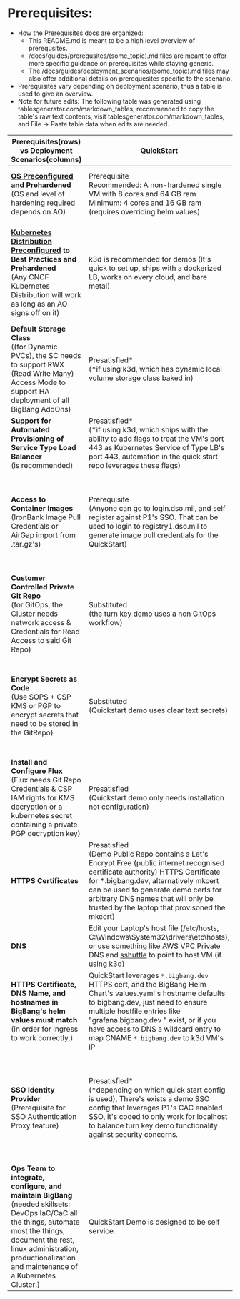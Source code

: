 # Prerequisites:
* How the Prerequisites docs are organized:
  * This README.md is meant to be a high level overview of prerequsites.
  * /docs/guides/prerequsites/(some_topic).md files are meant to offer more specific guidance on prerequisites while staying generic. 
  * The /docs/guides/deployment_scenarios/(some_topic).md files may also offer additional details on prerequesites specific to the scenario. 
* Prerequisites vary depending on deployment scenario, thus a table is used to give an overview.
* Note for future edits: The following table was generated using tablesgenerator.com/markdown_tables, recommended to copy the table's raw text contents, visit tablesgenerator.com/markdown_tables, and File -> Paste table data when edits are needed.

| Prerequisites(rows) vs Deployment Scenarios(columns)                                                                                                                                                                                              | QuickStart                                                                                                                                                                                                                                                                                                   | Internet Connected                                                                                                                                                                                                         | Internet Disconnected                                                                                                                                                                               |
|---------------------------------------------------------------------------------------------------------------------------------------------------------------------------------------------------------------------------------------------------|--------------------------------------------------------------------------------------------------------------------------------------------------------------------------------------------------------------------------------------------------------------------------------------------------------------|----------------------------------------------------------------------------------------------------------------------------------------------------------------------------------------------------------------------------|-----------------------------------------------------------------------------------------------------------------------------------------------------------------------------------------------------|
| **[OS Preconfigured](os_preconfiguration.md) and Prehardened** <br>(OS and level of hardening required depends on AO)                                                                                                                             | Prerequisite <br>Recommended: A non-hardened single VM with 8 cores and 64 GB ram <br>Minimum: 4 cores and 16 GB ram (requires overriding helm values)                                                                                                                                                       | Prerequisite <br>(CSPs usually have marketplaces with pre-hardened VM images)                                                                                                                                              | Prerequisite <br>(configured to AO's risk tolerance / mission needs)                                                                                                                                |
| **[Kubernetes Distribution Preconfigured](kubernetes_preconfiguration.md) to Best Practices and Prehardened** <br>(Any CNCF Kubernetes Distribution will work as long as an AO signs off on it)                                                   | k3d is recommended for demos (It's quick to set up, ships with a dockerized LB, works on every cloud, and bare metal)                                                                                                                                                                                        | Prerequisite <br>(https://repo1.dso.mil/platform-one/distros)                                                                                                                                                              | Prerequisite <br>(users are responsible for airgap image import of container images needed by chosen Kubernetes Distribution)                                                                       |
| **Default Storage Class** <br>((for Dynamic PVCs), the SC needs to support RWX (Read Write Many) Access Mode to support HA deployment of all BigBang AddOns)                                                                                      | Presatisfied* <br>(*if using k3d, which has dynamic local volume storage class baked in)                                                                                                                                                                                                                     | Prerequisite <br>It's recommended that users start with a CSP specific or Kubernetes Distro provided storage class                                                                                                         | Prerequisite <br>[(These docs compare Cloud Agnostic Storage Solutions)](../../k8s-storage/README.md#kubernetes-storage-options)                                            |
| **Support for Automated Provisioning of Service Type Load Balancer** <br>(is recommended)                                                                                                                                                         | Presatisfied* <br>(*if using k3d, which ships with the ability to add flags to treat the VM's port 443 as Kubernetes Service of Type LB's port 443, automation in the quick start repo leverages these flags)                                                                                                | Prerequisite <br>Kubernetes Distributions usually have CSPs specific flags you can pass to the kube-apiserver to support auto provisioning of CSP LBs.                                                                     | Prerequisite <br>[(See docs for guidance on bare metal and no IAM scenarios)](kubernetes_preconfiguration.md#service-of-type-load-balancer)                                                         |
| **Access to Container Images** <br>(IronBank Image Pull Credentials or AirGap import from .tar.gz's)                                                                                                                                              | Prerequisite <br>(Anyone can go to login.dso.mil, and self register against P1's SSO. That can be used to login to registry1.dso.mil to generate image pull credentials for the QuickStart)                                                                                                                  | BigBang customers are recommended to use ask their BB Customer Liaison's for an IronBank Image pull robot account, which lasts 6 months.                                                                                   | Prerequisite <br>(Airgap import of container images, [BigBang Releases](https://repo1.dso.mil/platform-one/big-bang/bigbang/-/releases) includes a .tar.gz of IronBank Images)                      |
| **Customer Controlled Private Git Repo** <br>(for GitOps, the Cluster needs network access & Credentials for Read Access to said Git Repo)                                                                                                        | Substituted <br>(the turn key demo uses a non GitOps workflow)                                                                                                                                                                                                           | Prerequisite <br>(or follow Air gap docs)                                                                                                                                                                                  | Prerequisite <br>(Air gap docs assist with provisioning an ssh based git repo)                                                                                                                      |
| **Encrypt Secrets as Code** <br>(Use SOPS + CSP KMS or PGP to encrypt secrets that need to be stored in the GitRepo)                                                                                                                              | Substituted <br>(Quickstart demo uses clear text secrets)                                                                                                                                                                                                                | Prerequisite <br>(CSP KMS and IAM is more secure that gpg key pair)                                                                                                                                                        | Prerequisite <br>(Use CSP KMS if available, PGP works universally, [Flux requires the private PGP key to not have a passphrase](https://toolkit.fluxcd.io/guides/mozilla-sops/#generate-a-gpg-key)) |
| **Install and Configure Flux** <br>(Flux needs Git Repo Credentials & CSP IAM rights for KMS decryption or a kubernetes secret containing a private PGP decryption key)                                                                           | Presatisfied <br>(Quickstart demo only needs installation not configuration)                                                                                                                                                                      | Prerequisite <br>(see BigBang docs, [flux docs](https://toolkit.fluxcd.io/components/source/gitrepositories/#spec-examples) are also a good resource for this)                                                             | Prerequisite <br>(see BigBang docs)                                                                                                                                                                 |
| **HTTPS Certificates**                                                                                                                                                                                                                            | Presatisfied <br>(Demo Public Repo contains a Let's Encrypt Free (public internet recognised certificate authority) HTTPS Certificate for *.bigbang.dev, alternatively mkcert can be used to generate demo certs for arbitrary DNS names that will only be trusted by the laptop that provisoned the mkcert) | Prerequisite <br>(HTTPS cert is provided by consumer)                                                                                                                                                                      | Prerequisite <br>(HTTPS cert is provided by consumer)                                                                                                                                               |
| **DNS**                                                                                                                                                                                                                                           | Edit your Laptop's host file (/etc/hosts, C:\Windows\System32\drivers\etc\hosts), or use something like AWS VPC Private DNS and [sshuttle](https://github.com/sshuttle/sshuttle) to point to host VM (if using k3d)                                                                                          | Prerequisite <br>(point DNS names to Layer 4 CSP LB)                                                                                                                                                                       | Prerequisite <br>(point DNS names to L4 LB)                                                                                                                                                         |
| **HTTPS Certificate, DNS Name, and hostnames in BigBang's helm values must match** <br>(in order for Ingress to work correctly.)                                                                                                                  | QuickStart leverages `*.bigbang.dev` HTTPS cert, and the BigBang Helm Chart's values.yaml's hostname defaults to bigbang.dev, just need to ensure multiple hostfile entries like "grafana.bigbang.dev " exist, or if you have access to DNS a wildcard entry to map CNAME `*.bigbang.dev` to k3d VM's IP     | Prerequisite <br>(update bigbang helm values in git repo so hostnames match HTTPS cert)                                                                                                                                    | Prerequisite <br>(update bigbang helm values in git repo so hostnames match HTTPS cert)                                                                                                             |
| **SSO Identity Provider** <br>(Prerequisite for SSO Authentication Proxy feature)                                                                                                                                                                 | Presatisfied* <br>(*depending on which quick start config is used), There's exists a demo SSO config that leverages P1's CAC enabled SSO, it's coded to only work for localhost to balance turn key demo functionality against security concerns.                                                            | Prerequisite <br>(You don't have to use Keycloak, you can use any OIDC/SAML Identity Provider) ([Customer Deployable Keycloak is a feature coming soon](https://repo1.dso.mil/platform-one/big-bang/bigbang/-/issues/291)) | Prerequisite* <br>(Install your own Keycloak cluster), leverage a pre-existing airgap SSO solution, or configure to not use SSO* if not needed for use case)                                        |
| **Ops Team to integrate, configure, and maintain BigBang** <br>(needed skillsets: DevOps IaC/CaC all the things, automate most the things, document the rest, linux administration, productionalization and maintenance of a Kubernetes Cluster.) | QuickStart Demo is designed to be self service.                                                                                                                                                                                                                                                              | Prerequisite <br>(BigBang Customer Integration Engineers are available to help long term Ops teams.)                                                                                                                       | Prerequisite                                                                                                                                                                                        |
